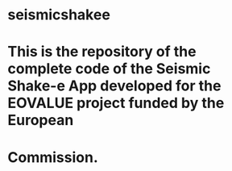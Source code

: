# seismicshakee
# This is the repository of the complete code of the Seismic Shake-e App developed for the EOVALUE project funded by the European
# Commission.

